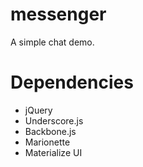 # messenger

A simple chat demo.


# Dependencies

- jQuery
- Underscore.js
- Backbone.js
- Marionette
- Materialize UI
